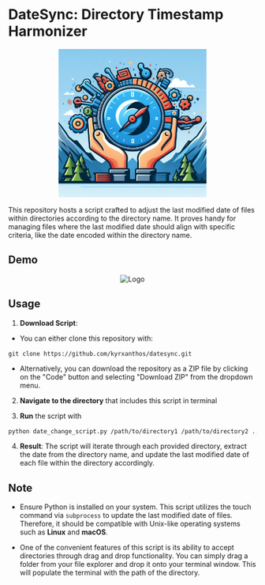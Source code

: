 #  DateSync: Directory Timestamp Harmonizer


<p align="center">
  <img src="logo.png" alt="Logo" width="300"/>
</p>

This repository hosts a script crafted to adjust the last modified date of files within directories according to the directory name. It proves handy for managing files where the last modified date should align with specific criteria, like the date encoded within the directory name.

## Demo

<p align="center">
  <img src="demo.gif" alt="Logo" width="500"/>
</p>


## Usage

1. **Download Script**: 

- You can either clone this repository with:

```shell
git clone https://github.com/kyrxanthos/datesync.git
```

- Alternatively, you can download the repository as a ZIP file by clicking on the "Code" button and selecting "Download ZIP" from the dropdown menu.

2. **Navigate to the directory** that includes this script in terminal

3. **Run** the script with 

```bash
python date_change_script.py /path/to/directory1 /path/to/directory2 ...
```


4. **Result**: The script will iterate through each provided directory, extract the date from the directory name, and update the last modified date of each file within the directory accordingly.

## Note

- Ensure Python is installed on your system.
This script utilizes the touch command via `subprocess` to update the last modified date of files. Therefore, it should be compatible with Unix-like operating systems such as **Linux** and **macOS**.

- One of the convenient features of this script is its ability to accept directories through drag and drop functionality. You can simply drag a folder from your file explorer and drop it onto your terminal window. This will populate the terminal with the path of the directory.

